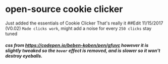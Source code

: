 # open-source cookie clicker 
Just added the essentials of Cookie Clicker
That's really it
##Edit 11/15/2017 (V0.02)
```Made clicks work```, might add a noise for every ```250 clicks``` stay tuned
##### css from https://codepen.io/beben-koben/pen/gfuvc however it is slightly tweaked so the ```hover``` effect is removed, and is slower so it won't destroy eyeballs.
